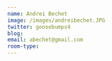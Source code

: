```yaml
---
name: Andrei Bechet
image: /images/andreibechet.JPG
twitter: goosebumps4
blog: 
email: abechet@gmail.com
room-type: 
---
```

